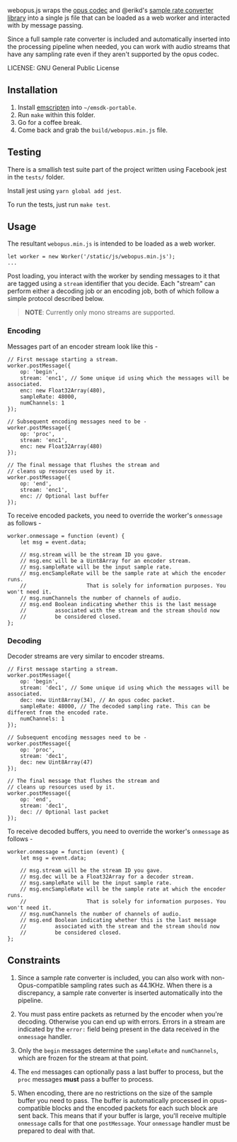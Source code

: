 
webopus.js wraps the [opus codec][opus] and @erikd's [sample rate converter library][src] into
a single js file that can be loaded as a web worker and interacted with by
message passing. 

Since a full sample rate converter is included and automatically inserted into
the processing pipeline when needed, you can work with audio streams that have
any sampling rate even if they aren't supported by the opus codec.

LICENSE: GNU General Public License

## Installation

1. Install [emscripten][] into `~/emsdk-portable`.
2. Run `make` within this folder.
3. Go for a coffee break.
4. Come back and grab the `build/webopus.min.js` file.

[src]: https://github.com/erikd/libsamplerate
[opus]: http://opus-codec.org
[emscripten]: http://kripken.github.io/emscripten-site/

## Testing

There is a smallish test suite part of the project written using Facebook jest
in the `tests/` folder.

Install jest using `yarn global add jest`.

To run the tests, just run `make test`.

## Usage

The resultant `webopus.min.js` is intended to be loaded as a web worker.

```
let worker = new Worker('/static/js/webopus.min.js');
...
```

Post loading, you interact with the worker by sending messages to it
that are tagged using a `stream` identifier that you decide. Each "stream"
can perform either a decoding job or an encoding job, both of which
follow a simple protocol described below.

> **NOTE**: Currently only mono streams are supported.

### Encoding

Messages part of an encoder stream look like this -

```
// First message starting a stream.
worker.postMessage({
    op: 'begin',
    stream: 'enc1', // Some unique id using which the messages will be associated.
    enc: new Float32Array(480),
    sampleRate: 48000,
    numChannels: 1
});

// Subsequent encoding messages need to be -
worker.postMessage({
    op: 'proc',
    stream: 'enc1',
    enc: new Float32Array(480)
});

// The final message that flushes the stream and
// cleans up resources used by it.
worker.postMessage({
    op: 'end',
    stream: 'enc1',
    enc: // Optional last buffer
});
```

To receive encoded packets, you need to override the worker's `onmessage` as follows -

```
worker.onmessage = function (event) {
    let msg = event.data;

    // msg.stream will be the stream ID you gave.
    // msg.enc will be a Uint8Array for an encoder stream.
    // msg.sampleRate will be the input sample rate.
    // msg.encSampleRate will be the sample rate at which the encoder runs.
    //                   That is solely for information purposes. You won't need it.
    // msg.numChannels the number of channels of audio.
    // msg.end Boolean indicating whether this is the last message
    //         associated with the stream and the stream should now
    //         be considered closed.
};
```

### Decoding

Decoder streams are very similar to encoder streams.

```
// First message starting a stream.
worker.postMessage({
    op: 'begin',
    stream: 'dec1', // Some unique id using which the messages will be associated.
    dec: new Uint8Array(34), // An opus codec packet.
    sampleRate: 48000, // The decoded sampling rate. This can be different from the encoded rate.
    numChannels: 1
});

// Subsequent encoding messages need to be -
worker.postMessage({
    op: 'proc',
    stream: 'dec1',
    dec: new Uint8Array(47)
});

// The final message that flushes the stream and
// cleans up resources used by it.
worker.postMessage({
    op: 'end',
    stream: 'dec1',
    dec: // Optional last packet
});
```

To receive decoded buffers, you need to override the worker's `onmessage` as follows -

```
worker.onmessage = function (event) {
    let msg = event.data;

    // msg.stream will be the stream ID you gave.
    // msg.dec will be a Float32Array for a decoder stream.
    // msg.sampleRate will be the input sample rate.
    // msg.encSampleRate will be the sample rate at which the encoder runs.
    //                   That is solely for information purposes. You won't need it.
    // msg.numChannels the number of channels of audio.
    // msg.end Boolean indicating whether this is the last message
    //         associated with the stream and the stream should now
    //         be considered closed.
};
```

## Constraints

1. Since a sample rate converter is included, you can also work with
   non-Opus-compatible sampling rates such as 44.1KHz. When there is
   a discrepancy, a sample rate converter is inserted automatically
   into the pipeline.

2. You must pass entire packets as returned by the encoder when you're
   decoding. Otherwise you can end up with errors. Errors in a stream
   are indicated by the `error:` field being present in the data received
   in the `onmessage` handler.

3. Only the `begin` messages determine the `sampleRate` and `numChannels`,
   which are frozen for the stream at that point.

4. The `end` messages can optionally pass a last buffer to process,
   but the `proc` messages **must** pass a buffer to process.

5. When encoding, there are no restrictions on the size of the sample
   buffer you need to pass. The buffer is automatically processed in
   opus-compatible blocks and the encoded packets for each such
   block are sent back. This means that if your buffer is large,
   you'll receive multiple `onmessage` calls for that one `postMessage`.
   Your `onmessage` handler must be prepared to deal with that.






